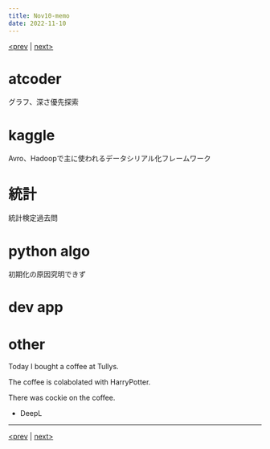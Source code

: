 ```yaml
---
title: Nov10-memo 
date: 2022-11-10 
---
```


[<prev](https://idekworks.github.io/TechnicalMemo/2022/11/09/Nov09.html) | [next>](https://idekworks.github.io/TechnicalMemo/2022/11/11/Nov11.html) 

# atcoder
グラフ、深さ優先探索

# kaggle
Avro、Hadoopで主に使われるデータシリアル化フレームワーク

# 統計
統計検定過去問

# python algo
初期化の原因究明できず

# dev app

# other
Today I bought a coffee at Tullys.

The coffee is colabolated with HarryPotter.

There was cockie on the coffee.

- DeepL


***

[<prev](https://idekworks.github.io/TechnicalMemo/2022/11/09/Nov09.html) | [next>](https://idekworks.github.io/TechnicalMemo/2022/11/11/Nov11.html)

